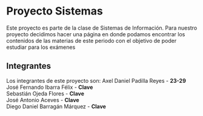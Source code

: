 # Proyecto Sistemas

Este proyecto es parte de la clase de Sistemas de Información. Para nuestro proyecto decidimos hacer una página en donde podamos encontrar los contenidos de las materias de este periodo con el objetivo de poder estudiar para los exámenes

## Integrantes

Los integrantes de este proyecto son:
Axel Daniel Padilla Reyes - **23-29** \
José Fernando Ibarra Félix - **Clave** \
Sebastián Ojeda Flores - **Clave** \
José Antonio Aceves - **Clave** \
Diego Daniel Barragán Márquez - **Clave**